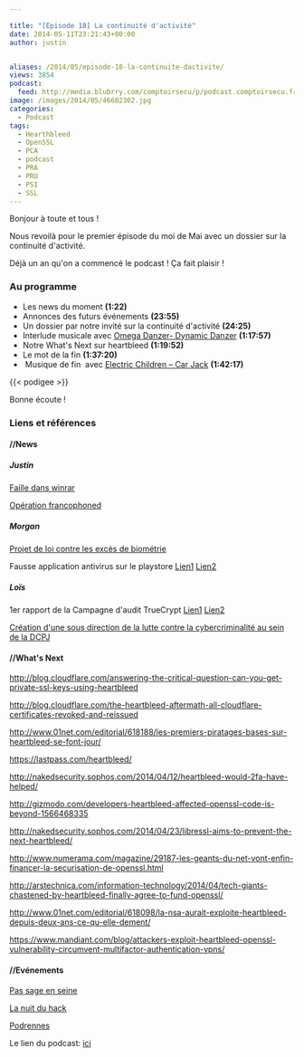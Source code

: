 ```yaml
---

title: "[Episode 18] La continuité d'activité"
date: 2014-05-11T23:21:43+00:00
author: justin


aliases: /2014/05/episode-18-la-continuite-dactivite/
views: 3854
podcast:
  feed: http://media.blubrry.com/comptoirsecu/p/podcast.comptoirsecu.fr/CSEC.EP18.2014-05-10.PCA.mp3
image: /images/2014/05/46602302.jpg
categories:
  - Podcast
tags:
  - Hearthbleed
  - OpenSSL
  - PCA
  - podcast
  - PRA
  - PRU
  - PSI
  - SSL
---
```

Bonjour à toute et tous !

Nous revoilà pour le premier épisode du moi de Mai avec un dossier sur la continuité d'activité.

Déjà un an qu'on a commencé le podcast ! Ça fait plaisir !

### Au programme

  * Les news du moment **(1:22)**
  * Annonces des futurs événements **(23:55)**
  * Un dossier par notre invité sur la continuité d'activité **(24:25)**
  * Interlude musicale avec [Omega Danzer- Dynamic Danzer](https://soundcloud.com/omega-danzer/omega-danzer-dynamic-danzer%20) **(1:17:57)**
  * Notre What's Next sur heartbleed **(1:19:52)**
  * Le mot de la fin **(1:37:20)**
  *  Musique de fin  avec [Electric Children – Car Jack](http://electricchildren8bit.bandcamp.com/track/car-jack-2010-version) **(1:42:17)**




  {{< podigee >}}





Bonne écoute !

### Liens et références

#### //News

##### Justin

[Faille dans winrar](http://securityaffairs.co/wordpress/23623/hacking/winrar-zero-day.html)

[Opération francophoned](http://www.symantec.com/connect/ko/blogs/operation-francophoned-persistence-and-evolution-dual-pronged-social-engineering-attack)

##### Morgan

[Projet de loi contre les excès de biométrie](http://www.numerama.com/magazine/29124-une-loi-contre-les-exces-de-la-biometrie-a-ameliorer.html)

Fausse application antivirus sur le playstore [Lien1](http://nakedsecurity.sophos.com/2014/04/09/google-takes-down-fake-anti-virus-app-that-duped-10000-users-on-play-store/) [Lien2](http://www.androidpolice.com/2014/04/06/the-1-new-paid-app-in-the-play-store-costs-4-has-over-10000-downloads-a-4-7-star-rating-and-its-a-total-scam/)

##### Loïs

1er rapport de la Campagne d'audit TrueCrypt [Lien1](http://istruecryptauditedyet.com/) [Lien2](https://opencryptoaudit.org/reports/iSec_Final_Open_Crypto_Audit_Project_TrueCrypt_Security_Assessment.pdf)

[Création d'une sous direction de la lutte contre la cybercriminalité au sein de la DCPJ](http://www.unitesgppolice.com/media/upload/document/f9be343f-2014-04-07_CTPN2.pdf)

#### //What's Next

<http://blog.cloudflare.com/answering-the-critical-question-can-you-get-private-ssl-keys-using-heartbleed>

<http://blog.cloudflare.com/the-heartbleed-aftermath-all-cloudflare-certificates-revoked-and-reissued>

<http://www.01net.com/editorial/618188/les-premiers-piratages-bases-sur-heartbleed-se-font-jour/>

<https://lastpass.com/heartbleed/>

<http://nakedsecurity.sophos.com/2014/04/12/heartbleed-would-2fa-have-helped/>

<http://gizmodo.com/developers-heartbleed-affected-openssl-code-is-beyond-1566468335>

<http://nakedsecurity.sophos.com/2014/04/23/libressl-aims-to-prevent-the-next-heartbleed/>

<http://www.numerama.com/magazine/29187-les-geants-du-net-vont-enfin-financer-la-securisation-de-openssl.html>

<http://arstechnica.com/information-technology/2014/04/tech-giants-chastened-by-heartbleed-finally-agree-to-fund-openssl/>

<http://www.01net.com/editorial/618098/la-nsa-aurait-exploite-heartbleed-depuis-deux-ans-ce-qu-elle-dement/>

<https://www.mandiant.com/blog/attackers-exploit-heartbleed-openssl-vulnerability-circumvent-multifactor-authentication-vpns/>



#### //Evénements

[Pas sage en seine](http://www.passageenseine.org/)

[La nuit du hack](http://www.nuitduhack.com/)

[Podrennes](https://plus.google.com/u/0/events/coeemmh7jiilbfgdiujvi1np670)



Le lien du podcast: [ici](http://media.blubrry.com/comptoirsecu/p/www.comptoirsecu.fr/Episode/ComptoirSecu_Episode_18_PCA.mp3)
